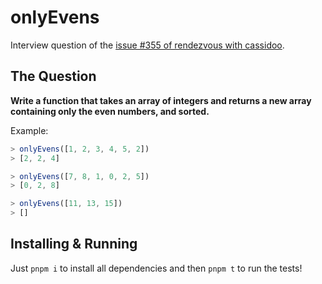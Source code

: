 # onlyEvens

Interview question of the [issue #355 of rendezvous with cassidoo](https://buttondown.email/cassidoo/archive/the-cure-to-boredom-is-curiosity-there-is-no-cure/).

## The Question

**Write a function that takes an array of integers and returns a new array containing only the even numbers, and sorted.**

Example:

```js
> onlyEvens([1, 2, 3, 4, 5, 2])
> [2, 2, 4]

> onlyEvens([7, 8, 1, 0, 2, 5])
> [0, 2, 8]

> onlyEvens([11, 13, 15])
> []
```

## Installing & Running

Just `pnpm i` to install all dependencies and then `pnpm t` to run the tests!
